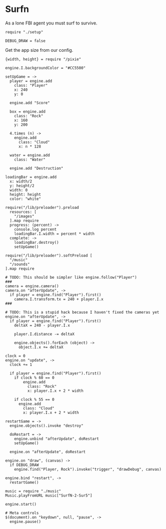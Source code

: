 Surfn
=====

As a lone FBI agent you must surf to survive.

    require "./setup"

    DEBUG_DRAW = false

Get the app size from our config.

    {width, height} = require "/pixie"

    engine.I.backgroundColor = "#CC5500"

    setUpGame = ->
      player = engine.add
        class: "Player"
        x: 240
        y: 0

      engine.add "Score"

      box = engine.add
        class: "Rock"
        x: 160
        y: 200

      4.times (n) ->
        engine.add
          class: "Cloud"
          x: n * 128

      water = engine.add
        class: "Water"

      engine.add "Destruction"

    loadingBar = engine.add
      x: width/2
      y: height/2
      width: 0
      height: height
      color: "white"

    require("/lib/preloader").preload
      resources: [
        "/images"
      ].map require
      progress: (percent) ->
        console.log percent
        loadingBar.I.width = percent * width
      complete: ->
        loadingBar.destroy()
        setUpGame()

    require("/lib/preloader").softPreload [
      "/music"
      "/sounds"
    ].map require

    # TODO: This should be simpler like engine.follow("Player")
    ###
    camera = engine.camera()
    camera.on "afterUpdate", ->
      if player = engine.find("Player").first()
        camera.I.transform.tx = 240 + player.I.x
    ###

    # TODO: This is a stupid hack because I haven't fixed the cameras yet
    engine.on "afterUpdate", ->
      if player = engine.find("Player").first()
        deltaX = 240 - player.I.x

        player.I.distance -= deltaX

        engine.objects().forEach (object) ->
          object.I.x += deltaX

    clock = 0
    engine.on "update", ->
      clock += 1

      if player = engine.find("Player").first()
        if clock % 60 == 0
            engine.add
              class: "Rock"
              x: player.I.x + 2 * width

        if clock % 55 == 0
          engine.add
            class: "Cloud"
            x: player.I.x + 2 * width

    restartGame = ->
      engine.objects().invoke "destroy"

      doRestart = ->
        engine.unbind "afterUpdate", doRestart
        setUpGame()

      engine.on "afterUpdate", doRestart

    engine.on "draw", (canvas) ->
      if DEBUG_DRAW
        engine.find("Player, Rock").invoke("trigger", "drawDebug", canvas)

    engine.bind "restart", ->
      restartGame()

    music = require "./music"
    Music.playFromURL music["SurfN-2-Sur5"]

    engine.start()

    # Meta controls
    $(document).on "keydown", null, "pause", ->
      engine.pause()
